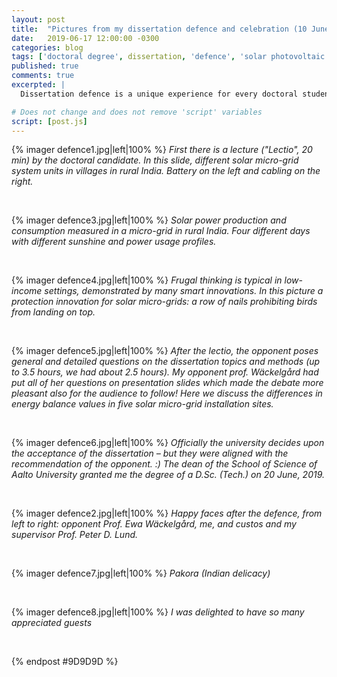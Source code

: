```yaml
---
layout: post
title:  "Pictures from my dissertation defence and celebration (10 June, 2019)"
date:   2019-06-17 12:00:00 -0300
categories: blog
tags: ['doctoral degree', dissertation, 'defence', 'solar photovoltaic', 'micro-grids', 'frugal innovation', 'pakora' ]
published: true
comments: true
excerpted: |
  Dissertation defence is a unique experience for every doctoral student. At Aalto University School of Science, at least, the procedure includes a lecture (Lectio) of 20 minutes by the student and after this a nominated opponent (somebody with a doctor's degree) poses up to 3.5 hours (typically 2 hours) of questions.

# Does not change and does not remove 'script' variables
script: [post.js]
---
```

{% imager defence1.jpg|left|100% %}
<i>First there is a lecture ("Lectio", 20 min) by the doctoral candidate. In this slide, different solar micro-grid system units in villages in rural India. Battery on the left and cabling on the right.</i>
<div style="clear:both;"></div>
<br>

{% imager defence3.jpg|left|100% %}
<i>Solar power production and consumption measured in a micro-grid in rural India. Four different days with different sunshine and power usage profiles.</i>
<div style="clear:both;"></div>
<br>

{% imager defence4.jpg|left|100% %}
<i>Frugal thinking is typical in low-income settings, demonstrated by many smart innovations. In this picture a protection innovation for solar micro-grids: a row of nails prohibiting birds from landing on top.</i>
<div style="clear:both;"></div>
<br>

{% imager defence5.jpg|left|100% %}
<i>After the lectio, the opponent poses general and detailed questions on the dissertation topics and methods (up to 3.5 hours, we had about 2.5 hours). My opponent prof. Wäckelgård had put all of her questions on presentation slides which made the debate more pleasant also for the audience to follow! Here we discuss the differences in energy balance values in five solar micro-grid installation sites.</i>
<div style="clear:both;"></div>
<br>

{% imager defence6.jpg|left|100% %}
<i>Officially the university decides upon the acceptance of the dissertation – but they were aligned with the recommendation of the opponent. :) The dean of the School of Science of Aalto University granted me the degree of a D.Sc. (Tech.) on 20 June, 2019.</i>
<div style="clear:both;"></div>
<br>

{% imager defence2.jpg|left|100% %}
<i>Happy faces after the defence, from left to right: opponent Prof. Ewa Wäckelgård, me, and custos and my supervisor Prof. Peter D. Lund.</i>
<div style="clear:both;"></div>
<br>

{% imager defence7.jpg|left|100% %}
<i>Pakora (Indian delicacy)</i>
<div style="clear:both;"></div>
<br>

{% imager defence8.jpg|left|100% %}
<i>I was delighted to have so many appreciated guests </i>
<div style="clear:both;"></div>
<br>

{% endpost #9D9D9D %}
